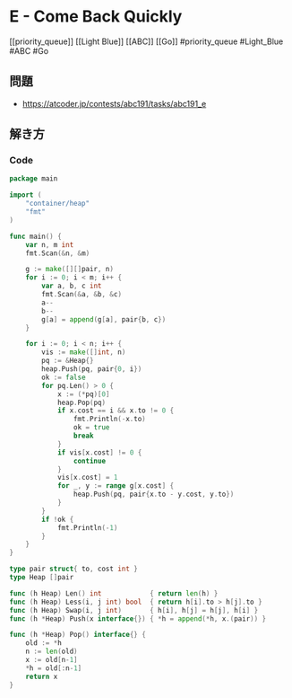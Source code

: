 # E - Come Back Quickly
[[priority_queue]] [[Light Blue]] [[ABC]] [[Go]]
#priority_queue #Light_Blue #ABC #Go 

## 問題
- https://atcoder.jp/contests/abc191/tasks/abc191_e

## 解き方
### Code
```go
package main

import (
	"container/heap"
	"fmt"
)

func main() {
	var n, m int
	fmt.Scan(&n, &m)

	g := make([][]pair, n)
	for i := 0; i < m; i++ {
		var a, b, c int
		fmt.Scan(&a, &b, &c)
		a--
		b--
		g[a] = append(g[a], pair{b, c})
	}

	for i := 0; i < n; i++ {
		vis := make([]int, n)
		pq := &Heap{}
		heap.Push(pq, pair{0, i})
		ok := false
		for pq.Len() > 0 {
			x := (*pq)[0]
			heap.Pop(pq)
			if x.cost == i && x.to != 0 {
				fmt.Println(-x.to)
				ok = true
				break
			}
			if vis[x.cost] != 0 {
				continue
			}
			vis[x.cost] = 1
			for _, y := range g[x.cost] {
				heap.Push(pq, pair{x.to - y.cost, y.to})
			}
		}
		if !ok {
			fmt.Println(-1)
		}
	}
}

type pair struct{ to, cost int }
type Heap []pair

func (h Heap) Len() int            { return len(h) }
func (h Heap) Less(i, j int) bool  { return h[i].to > h[j].to }
func (h Heap) Swap(i, j int)       { h[i], h[j] = h[j], h[i] }
func (h *Heap) Push(x interface{}) { *h = append(*h, x.(pair)) }

func (h *Heap) Pop() interface{} {
	old := *h
	n := len(old)
	x := old[n-1]
	*h = old[:n-1]
	return x
}
```